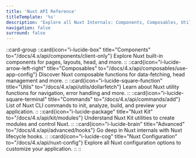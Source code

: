 ```yaml
---
title: 'Nuxt API Reference'
titleTemplate: '%s'
description: 'Explore all Nuxt Internals: Components, Composables, Utils, Commands and more.'
navigation: false
surround: false
---
```


::card-group
  ::card{icon="i-lucide-box" title="Components" to="/docs/4.x/api/components/client-only"}
  Explore Nuxt built-in components for pages, layouts, head, and more.
  ::
  ::card{icon="i-lucide-arrow-left-right" title="Composables" to="/docs/4.x/api/composables/use-app-config"}
  Discover Nuxt composable functions for data-fetching, head management and more.
  ::
  ::card{icon="i-lucide-square-function" title="Utils" to="/docs/4.x/api/utils/dollarfetch"}
  Learn about Nuxt utility functions for navigation, error handling and more.
  ::
  ::card{icon="i-lucide-square-terminal" title="Commands" to="/docs/4.x/api/commands/add"}
  List of Nuxt CLI commands to init, analyze, build, and preview your application.
  ::
  ::card{icon="i-lucide-package" title="Nuxt Kit" to="/docs/4.x/api/kit/modules"}
  Understand Nuxt Kit utilities to create modules and control Nuxt.
  ::
  ::card{icon="i-lucide-brain" title="Advanced" to="/docs/4.x/api/advanced/hooks"}
  Go deep in Nuxt internals with Nuxt lifecycle hooks.
  ::
  ::card{icon="i-lucide-cog" title="Nuxt Configuration" to="/docs/4.x/api/nuxt-config"}
  Explore all Nuxt configuration options to customize your application.
  ::
::
